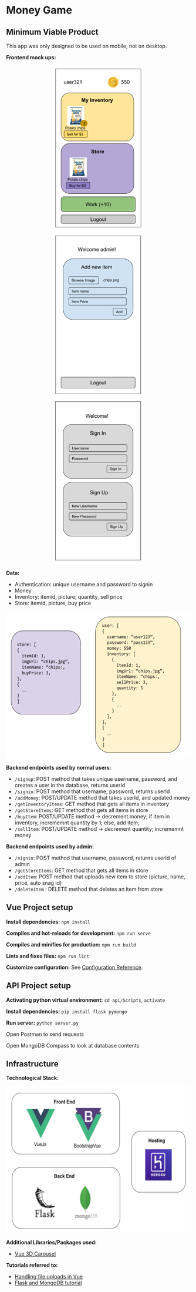 # Money Game

## Minimum Viable Product
This app was only designed to be used on mobile, not on desktop.

**Frontend mock ups:**
<p align="center">
  <img src="./docs/images/frontend_mvp_normal_mockup.png" alt="frontend mockup normal users" height="450px">
  <img src="./docs/images/frontend_mvp_admin_mockup.png" alt="frontend mockup admin" height="450px">
  <img src="./docs/images/frontend_mvp_auth_mockup.png" alt="frontend mockup authentication" height="450px">
</p>

**Data:**
* Authentication: unique username and password to signin
* Money
* Inventory: itemid, picture, quantity, sell price
* Store: itemid, picture, buy price

<p align="center">
  <img src="./docs/images/database_plan.png" alt="frontend mockup normal users" height="400px">
</p>

**Backend endpoints used by normal users:**
* `/signup`: POST method that takes unique username, password, and creates a user in the database, returns userId
* `/signin`: POST method that username, password, returns userId
* `/addMoney`: POST/UPDATE method that takes userId, and updated money
* `/getInventoryItems`: GET method that gets all items in inventory
* `/getStoreItems`: GET method that gets all items in store
* `/buyItem`: POST/UPDATE method -> decrement money; if item in inventory, incrememnt quantity by 1; else, add item;
* `/sellItem`: POST/UPDATE method -> decrement quantity; incrememnt money

**Backend endpoints used by admin:**
* `/signin`: POST method that username, password, returns userId of admin
* `/getStoreItems`: GET method that gets all items in store
* `/addItem`: POST method that uploads new item to store (picture, name, price, auto snag id)
* `/deleteItem` : DELETE method that deletes an item from store

## Vue Project setup
**Install dependencies:** `npm install`

**Compiles and hot-reloads for development:** `npm run serve`

**Compiles and minifies for production:** `npm run build`

**Lints and fixes files:** `npm run lint`

**Customize configuration:** See [Configuration Reference](https://cli.vuejs.org/config/).

## API Project setup
**Activating python virtual environment:** `cd api/Scripts`, `activate`

**Install dependencies:** `pip install flask pymongo`

**Run server:** `python server.py`

Open Postman to send requests

Open MongoDB Compass to look at database contents

## Infrastructure
**Technological Stack:**
<p align="center">
  <img src="./docs/images/tech_stack.png" alt="tech stack" height="400px">
</p>

**Additional Libraries/Packages used:**
* [Vue 3D Carousel](https://github.com/wlada/vue-carousel-3d)

**Tutorials referred to:**
* [Handling file uploads in Vue](https://www.digitalocean.com/community/tutorials/how-to-handle-file-uploads-in-vue-2)
* [Flask and MongoDB tutorial](https://www.youtube.com/watch?v=o8jK5enu4L4)
